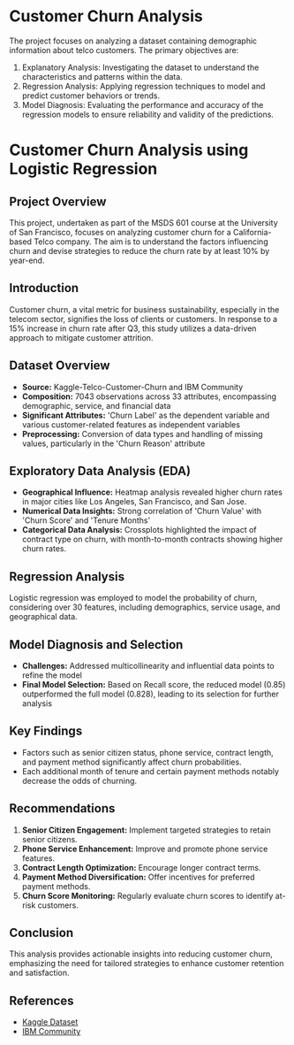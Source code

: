 # Customer Churn Analysis
The project focuses on analyzing a dataset containing demographic information about telco customers. The primary objectives are:
1. Explanatory Analysis: Investigating the dataset to understand the characteristics and patterns within the data.
2. Regression Analysis: Applying regression techniques to model and predict customer behaviors or trends.
3. Model Diagnosis: Evaluating the performance and accuracy of the regression models to ensure reliability and validity of the predictions.


# Customer Churn Analysis using Logistic Regression

## Project Overview
This project, undertaken as part of the MSDS 601 course at the University of San Francisco, focuses on analyzing customer churn for a California-based Telco company. The aim is to understand the factors influencing churn and devise strategies to reduce the churn rate by at least 10% by year-end.

## Introduction
Customer churn, a vital metric for business sustainability, especially in the telecom sector, signifies the loss of clients or customers. In response to a 15% increase in churn rate after Q3, this study utilizes a data-driven approach to mitigate customer attrition.

## Dataset Overview
- **Source:** Kaggle-Telco-Customer-Churn and IBM Community
- **Composition:** 7043 observations across 33 attributes, encompassing demographic, service, and financial data
- **Significant Attributes:** 'Churn Label' as the dependent variable and various customer-related features as independent variables
- **Preprocessing:** Conversion of data types and handling of missing values, particularly in the 'Churn Reason' attribute

## Exploratory Data Analysis (EDA)
- **Geographical Influence:** Heatmap analysis revealed higher churn rates in major cities like Los Angeles, San Francisco, and San Jose.
- **Numerical Data Insights:** Strong correlation of 'Churn Value' with 'Churn Score' and 'Tenure Months'
- **Categorical Data Analysis:** Crossplots highlighted the impact of contract type on churn, with month-to-month contracts showing higher churn rates.

## Regression Analysis
Logistic regression was employed to model the probability of churn, considering over 30 features, including demographics, service usage, and geographical data.

## Model Diagnosis and Selection
- **Challenges:** Addressed multicollinearity and influential data points to refine the model
- **Final Model Selection:** Based on Recall score, the reduced model (0.85) outperformed the full model (0.828), leading to its selection for further analysis

## Key Findings
- Factors such as senior citizen status, phone service, contract length, and payment method significantly affect churn probabilities.
- Each additional month of tenure and certain payment methods notably decrease the odds of churning.

## Recommendations
1. **Senior Citizen Engagement:** Implement targeted strategies to retain senior citizens.
2. **Phone Service Enhancement:** Improve and promote phone service features.
3. **Contract Length Optimization:** Encourage longer contract terms.
4. **Payment Method Diversification:** Offer incentives for preferred payment methods.
5. **Churn Score Monitoring:** Regularly evaluate churn scores to identify at-risk customers.

## Conclusion
This analysis provides actionable insights into reducing customer churn, emphasizing the need for tailored strategies to enhance customer retention and satisfaction.

## References
- [Kaggle Dataset](https://www.kaggle.com/datasets/ylchang/telco-customer-churn-1113)
- [IBM Community](https://community.ibm.com/community/user/blogs/steven-macko/2019/07/11/telco-customer-churn-1113)
